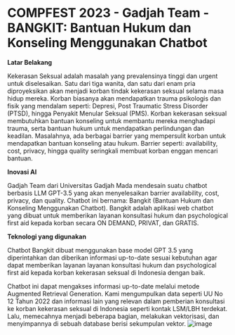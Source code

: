 # COMPFEST 2023 - Gadjah Team - BANGKIT: Bantuan Hukum dan Konseling Menggunakan Chatbot

**Latar Belakang**

Kekerasan Seksual adalah masalah yang prevalensinya tinggi dan urgent untuk diselesaikan. Satu dari tiga wanita, dan satu dari enam pria diproyeksikan akan menjadi korban tindak kekerasan seksual selama masa hidup mereka. Korban biasanya akan mendapatkan trauma psikologis dan fisik yang mendalam seperti: Depresi, Post Traumatic Stress Disorder (PTSD), hingga Penyakit Menular Seksual (PMS). Korban kekerasan seksual membutuhkan bantuan konseling untuk membantu mereka menghadapi trauma, serta bantuan hukum untuk mendapatkan perlindungan dan keadilan. Masalahnya, ada berbagai barrier yang mempersulit korban untuk mendapatkan bantuan konseling atau hukum. Barrier seperti: availability, cost, privacy, hingga quality seringkali membuat korban enggan mencari bantuan. 

**Inovasi AI**

Gadjah Team dari Universitas Gadjah Mada mendesain suatu chatbot berbasis LLM GPT-3.5 yang akan menyelesaikan barrier availability, cost, privacy, dan quality. Chatbot ini bernama: Bangkit (Bantuan Hukum dan Konseling Menggunakan Chatbot). Bangkit adalah aplikasi web chatbot yang dibuat untuk memberikan layanan konsultasi hukum dan psychological first aid kepada korban secara ON DEMAND, PRIVAT, dan GRATIS. 

**Teknologi yang digunakan**

Chatbot Bangkit dibuat menggunakan base model GPT 3.5 yang diperintahkan dan diberikan informasi up-to-date sesuai kebutuhan agar dapat memberikan layanan layanan konsultasi hukum dan psychological first aid kepada korban kekerasan seksual di Indonesia dengan baik. 

Chatbot ini dapat mengakses informasi up-to-date melalui metode Augmented Retrieval Generation. Kami mengumpulkan data seperti UU No 12 Tahun 2022 dan informasi lain yang relevan dalam pemberian konsultasi ke korban kekerasan seksual di Indonesia seperti kontak LSM/LBH terdekat. Lalu, memecahnya menjadi beberapa bagian, melakukan vektorisasi, dan menyimpannya di sebuah database berisi sekumpulan vektor. 
![image](https://github.com/karuniaperjuangan/chatbot-konseling-compfest/assets/138027129/924e18db-e6b6-4b3a-a229-38f0237bef47)

